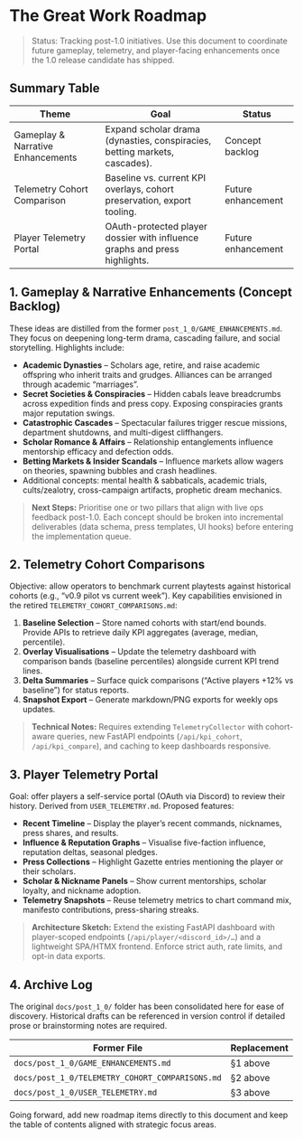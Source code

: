# The Great Work Roadmap

> Status: Tracking post-1.0 initiatives. Use this document to coordinate future gameplay, telemetry, and player-facing enhancements once the 1.0 release candidate has shipped.

## Summary Table

| Theme | Goal | Status |
| --- | --- | --- |
| Gameplay & Narrative Enhancements | Expand scholar drama (dynasties, conspiracies, betting markets, cascades). | Concept backlog |
| Telemetry Cohort Comparison | Baseline vs. current KPI overlays, cohort preservation, export tooling. | Future enhancement |
| Player Telemetry Portal | OAuth-protected player dossier with influence graphs and press highlights. | Future enhancement |

## 1. Gameplay & Narrative Enhancements (Concept Backlog)

These ideas are distilled from the former `post_1_0/GAME_ENHANCEMENTS.md`. They focus on deepening long-term drama, cascading failure, and social storytelling. Highlights include:

- **Academic Dynasties** – Scholars age, retire, and raise academic offspring who inherit traits and grudges. Alliances can be arranged through academic “marriages”.
- **Secret Societies & Conspiracies** – Hidden cabals leave breadcrumbs across expedition finds and press copy. Exposing conspiracies grants major reputation swings.
- **Catastrophic Cascades** – Spectacular failures trigger rescue missions, department shutdowns, and multi-digest cliffhangers.
- **Scholar Romance & Affairs** – Relationship entanglements influence mentorship efficacy and defection odds.
- **Betting Markets & Insider Scandals** – Influence markets allow wagers on theories, spawning bubbles and crash headlines.
- Additional concepts: mental health & sabbaticals, academic trials, cults/zealotry, cross-campaign artifacts, prophetic dream mechanics.

> **Next Steps:** Prioritise one or two pillars that align with live ops feedback post-1.0. Each concept should be broken into incremental deliverables (data schema, press templates, UI hooks) before entering the implementation queue.

## 2. Telemetry Cohort Comparisons

Objective: allow operators to benchmark current playtests against historical cohorts (e.g., “v0.9 pilot vs current week”). Key capabilities envisioned in the retired `TELEMETRY_COHORT_COMPARISONS.md`:

1. **Baseline Selection** – Store named cohorts with start/end bounds. Provide APIs to retrieve daily KPI aggregates (average, median, percentile).
2. **Overlay Visualisations** – Update the telemetry dashboard with comparison bands (baseline percentiles) alongside current KPI trend lines.
3. **Delta Summaries** – Surface quick comparisons (“Active players +12% vs baseline”) for status reports.
4. **Snapshot Export** – Generate markdown/PNG exports for weekly ops updates.

> **Technical Notes:** Requires extending `TelemetryCollector` with cohort-aware queries, new FastAPI endpoints (`/api/kpi_cohort`, `/api/kpi_compare`), and caching to keep dashboards responsive.

## 3. Player Telemetry Portal

Goal: offer players a self-service portal (OAuth via Discord) to review their history. Derived from `USER_TELEMETRY.md`. Proposed features:

- **Recent Timeline** – Display the player’s recent commands, nicknames, press shares, and results.
- **Influence & Reputation Graphs** – Visualise five-faction influence, reputation deltas, seasonal pledges.
- **Press Collections** – Highlight Gazette entries mentioning the player or their scholars.
- **Scholar & Nickname Panels** – Show current mentorships, scholar loyalty, and nickname adoption.
- **Telemetry Snapshots** – Reuse telemetry metrics to chart command mix, manifesto contributions, press-sharing streaks.

> **Architecture Sketch:** Extend the existing FastAPI dashboard with player-scoped endpoints (`/api/player/<discord_id>/…`) and a lightweight SPA/HTMX frontend. Enforce strict auth, rate limits, and opt-in data exports.

## 4. Archive Log

The original `docs/post_1_0/` folder has been consolidated here for ease of discovery. Historical drafts can be referenced in version control if detailed prose or brainstorming notes are required.

| Former File | Replacement |
| --- | --- |
| `docs/post_1_0/GAME_ENHANCEMENTS.md` | §1 above |
| `docs/post_1_0/TELEMETRY_COHORT_COMPARISONS.md` | §2 above |
| `docs/post_1_0/USER_TELEMETRY.md` | §3 above |

Going forward, add new roadmap items directly to this document and keep the table of contents aligned with strategic focus areas.
